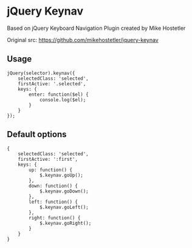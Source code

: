jQuery Keynav
=============

Based on jQuery Keyboard Navigation Plugin created by Mike Hostetler

Original src: https://github.com/mikehostetler/jquery-keynav


Usage
-----

	jQuery(selector).keynav({
		selectedClass: 'selected',
		firstActive: '.selected',
		keys: {
			enter: function($el) {
				console.log($el);
			}
		}
	});


Default options
---------------

	{
		selectedClass: 'selected',
		firstActive: ':first',
		keys: {
			up: function() {
				$.keynav.goUp();
			},
			down: function() {
				$.keynav.goDown();
			},
			left: function() {
				$.keynav.goLeft();
			},
			right: function() {
				$.keynav.goRight();
			}
		}
	}
